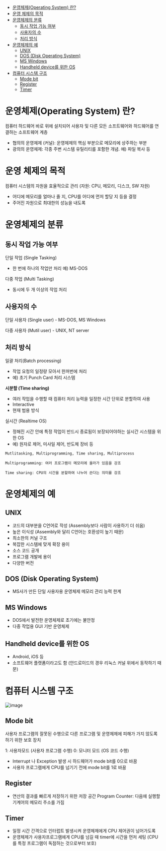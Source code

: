 - [운영체제(Operating System) 란?](#운영체제(operating-system)-란?)
- [운영 체제의 목적](#운영-체제의-목적)
- [운영체제의 분류](#운영체제의-분류)
  * [동시 작업 가능 여부](#동시-작업-가능-여부)
  * [사용자의 수](#사용자의-수)
  * [처리 방식](#처리-방식)
- [운영체제의 예](#운영체제의-예)
  * [UNIX](#unix)
  * [DOS (Disk Operating System)](#dos-(disk-operatin-system))
  * [MS Windows](#mS-windows)
  * [Handheld device를 위한 OS](#Handheld-device를-위한-OS)
- [컴퓨터 시스템 구조](#컴퓨터-시스템-구조)
  * [Mode bit](#mode-bit)
  * [Register](#register)
  * [Timer](#timer)


# 운영체제(Operating System) 란?
컴퓨터 하드웨어 바로 위에 설치되어 사용자 및 다른 모든 소프트웨어와 하드웨어를 연결하는 소프트웨어 계층

- 협의의 운영체제 (커널): 운영체제의 핵심 부분으로 메모리에 상주하는 부분
- 광의의 운영체제: 각종 주변 시스템 유틸리티를 포함한 개념. 예) 파일 복사 등

# 운영 체제의 목적
컴퓨터 시스템의 자원을 효율적으로 관리 (자원: CPU, 메모리, 디스크, SW 자원)

- 어디에 메모리를 얼마나 줄 지, CPU를 어디에 먼저 할당 지 등을 결정
- 주어진 자원으로 최대한의 성능을 내도록
  
# 운영체제의 분류
## 동시 작업 가능 여부
단일 작업 (Single Tasking)
- 한 번에 하나의 작업만 처리 예) MS-DOS

다중 작업 (Multi Tasking)
- 동시에 두 개 이상의 작업 처리

## 사용자의 수
단일 사용자 (Single user) - MS-DOS, MS Windows

다중 사용자 (Mutil user) - UNIX, NT server

## 처리 방식
일괄 처리(Batch processing)
- 작업 요청의 일정량 모아서 한꺼번에 처리
- 예) 초기 Punch Card 처리 시스템

**시분할 (Time sharing)**
- 여러 작업을 수행할 때 컴퓨터 처리 능력을 일정한 시간 단위로 분할하여 사용
- Interactive
- 현재 범용 방식

실시간 (Realtime OS)
- 정해진 시간 안에 특정 작업이 반드시 종료됨이 보장되어야하는 실시간 시스템을 위한 OS
- 예) 원자로 제어, 미사일 제어, 반도체 장비 등


```text
Mutlitasking, Multiprogramming, Time sharing, Multiprocess

Multiprogramming: 여러 프로그램이 메모리에 올라가 있음을 강조

Time sharing: CPU의 시간을 분할하여 나누어 쓴다는 의미를 강조
```


# 운영체제의 예
## UNIX
- 코드의 대부분을 C언어로 작성 (Assembly보다 사람이 사용하기 더 쉬움)
- 높은 이식성 (Assembly와 달리 C언어는 호환성이 높기 때문)
- 최소한의 커널 구조
- 복잡한 시스템에 맞게 확장 용이
- 소스 코드 공개
- 프로그램 개발에 용이
- 다양한 버전

## DOS (Disk Operating System)
- MS사가 만든 단일 사용자용 운영체제
 메모리 관리 능력 한계

## MS Windows
- DOS에서 발전한 운영체제로 초기에는 불안정
- 다중 작업용 GUI 기반 운영체제

## Handheld device를 위한 OS
- Android, iOS 등
- 소프트웨어 플랫폼이라고도 함 (안드로이드의 경우 리눅스 커널 위에서 동작하기 때문)


# 컴퓨터 시스템 구조
![image](https://github.com/Suyoung225/Book-Review/assets/87157566/c27566a8-84c1-420e-9198-02d6550659ce)

## Mode bit
사용자 프로그램의 잘못된 수행으로 다른 프로그램 및 운영체제에 피해가 가지 않도록 하기 위한 보호 장치

1: 사용자모드 (사용자 프로그램 수행)
0: 모니터 모드 (OS 코드 수행)

- Interrupt 나 Exception 발생 시 하드웨어가 mode bit를 0으로 바꿈
- 사용자 프로그램에게 CPU를 넘기기 전에 mode bit를 1로 바꿈

## Register
- 연산의 결과를 빠르게 저장하기 위한 저장 공간
 Program Counter: 다음에 실행할 기계어의 메모리 주소를 가짐

## Timer
- 일정 시간 간격으로 인터럽트 발생시켜 운영체제에게 CPU 제어권이 넘어가도록
- 운영체제가 사용자프로그램에게 CPU를 넘길 때 timer에 시간을 먼저 세팅 (CPU를 특정 프로그램이 독점하는 것으로부터 보호)
